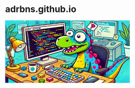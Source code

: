 # adrbns.github.io

<img src="https://github.com/adrbns/adrbns.github.io/blob/main/header.webp" alt="Descripción" width="400" height="200">
